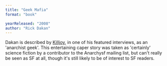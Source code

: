 ```yaml
---
title: "Geek Mafia"
format: "book"

yearReleased: "2008"
author: "Rick Dakan"
---
```

Dakan is described by <a href="Mythmakers%20&amp;%20Lawbreakers.%20Anarchist%20writers%20on%20fiction"> Killjoy</a>, in one of his featured interviews, as an 'anarchist geek'. This  entertaining caper story was taken as 'certainly' science fiction by a  contributor to the Anarchysf mailing list, but can't really be seen as SF at  all, though it's still likely to be of interest to SF readers.
 